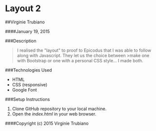 # Layout 2

##Virginie Trubiano 

####January 19, 2015

###Description

>I realised the "layout" to proof to Epicodus that I was able to follow along with Javascript. They let us the choice between >make one with Bootstrap or one with a personal CSS style... I made both.


###Technologies Used

* HTML
* CSS (responsive)
* Google Font

###Setup Instructions

1. Clone GitHub repository to your local machine.
1. Open the *index.html* in your web browser.

####Copyright (c) 2015 Virginie Trubiano
